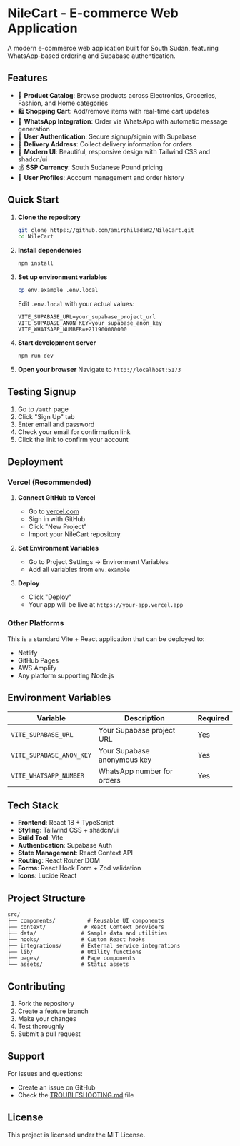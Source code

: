 # NileCart - E-commerce Web Application

A modern e-commerce web application built for South Sudan, featuring WhatsApp-based ordering and Supabase authentication.

## Features

- 🛒 **Product Catalog**: Browse products across Electronics, Groceries, Fashion, and Home categories
- 🛍️ **Shopping Cart**: Add/remove items with real-time cart updates
- 📱 **WhatsApp Integration**: Order via WhatsApp with automatic message generation
- 🔐 **User Authentication**: Secure signup/signin with Supabase
- 📍 **Delivery Address**: Collect delivery information for orders
- 🎨 **Modern UI**: Beautiful, responsive design with Tailwind CSS and shadcn/ui
- 💰 **SSP Currency**: South Sudanese Pound pricing
- 👤 **User Profiles**: Account management and order history

## Quick Start

1. **Clone the repository**
   ```bash
   git clone https://github.com/amirphiladam2/NileCart.git
   cd NileCart
   ```

2. **Install dependencies**
   ```bash
   npm install
   ```

3. **Set up environment variables**
   ```bash
   cp env.example .env.local
   ```
   Edit `.env.local` with your actual values:
   ```env
   VITE_SUPABASE_URL=your_supabase_project_url
   VITE_SUPABASE_ANON_KEY=your_supabase_anon_key
   VITE_WHATSAPP_NUMBER=+211900000000
   ```

4. **Start development server**
   ```bash
   npm run dev
   ```

5. **Open your browser**
   Navigate to `http://localhost:5173`

## Testing Signup

1. Go to `/auth` page
2. Click "Sign Up" tab
3. Enter email and password
4. Check your email for confirmation link
5. Click the link to confirm your account

## Deployment

### Vercel (Recommended)

1. **Connect GitHub to Vercel**
   - Go to [vercel.com](https://vercel.com)
   - Sign in with GitHub
   - Click "New Project"
   - Import your NileCart repository

2. **Set Environment Variables**
   - Go to Project Settings → Environment Variables
   - Add all variables from `env.example`

3. **Deploy**
   - Click "Deploy"
   - Your app will be live at `https://your-app.vercel.app`

### Other Platforms

This is a standard Vite + React application that can be deployed to:
- Netlify
- GitHub Pages
- AWS Amplify
- Any platform supporting Node.js

## Environment Variables

| Variable | Description | Required |
|----------|-------------|----------|
| `VITE_SUPABASE_URL` | Your Supabase project URL | Yes |
| `VITE_SUPABASE_ANON_KEY` | Your Supabase anonymous key | Yes |
| `VITE_WHATSAPP_NUMBER` | WhatsApp number for orders | Yes |

## Tech Stack

- **Frontend**: React 18 + TypeScript
- **Styling**: Tailwind CSS + shadcn/ui
- **Build Tool**: Vite
- **Authentication**: Supabase Auth
- **State Management**: React Context API
- **Routing**: React Router DOM
- **Forms**: React Hook Form + Zod validation
- **Icons**: Lucide React

## Project Structure

```
src/
├── components/          # Reusable UI components
├── context/            # React Context providers
├── data/              # Sample data and utilities
├── hooks/             # Custom React hooks
├── integrations/      # External service integrations
├── lib/               # Utility functions
├── pages/             # Page components
└── assets/            # Static assets
```

## Contributing

1. Fork the repository
2. Create a feature branch
3. Make your changes
4. Test thoroughly
5. Submit a pull request

## Support

For issues and questions:
- Create an issue on GitHub
- Check the [TROUBLESHOOTING.md](TROUBLESHOOTING.md) file

## License

This project is licensed under the MIT License.